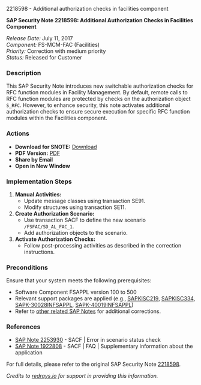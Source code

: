 2218598 - Additional authorization checks in facilities component

**SAP Security Note 2218598: Additional Authorization Checks in Facilities Component**

*Release Date:* July 11, 2017  
*Component:* FS-MCM-FAC (Facilities)  
*Priority:* Correction with medium priority  
*Status:* Released for Customer

### Description
This SAP Security Note introduces new switchable authorization checks for RFC function modules in Facility Management. By default, remote calls to RFC function modules are protected by checks on the authorization object `S_RFC`. However, to enhance security, this note activates additional authorization checks to ensure secure execution for specific RFC function modules within the Facilities component.

### Actions
- **Download for SNOTE:** [Download](https://notesdownloads.sap.com/note/0040000019176862017)
- **PDF Version:** [PDF](https://userapps.support.sap.com/sap/support/sfm/notes/print/0002218598?language=en-US&token=0528A303A4EF90D4F3DA68E2621933A0)
- **Share by Email**
- **Open in New Window**

### Implementation Steps
1. **Manual Activities:**
   - Update message classes using transaction SE91.
   - Modify structures using transaction SE11.
2. **Create Authorization Scenario:**
   - Use transaction SACF to define the new scenario `/FSFAC/SD_AL_FAC_1`.
   - Add authorization objects to the scenario.
3. **Activate Authorization Checks:**
   - Follow post-processing activities as described in the correction instructions.

### Preconditions
Ensure that your system meets the following prerequisites:
- Software Component FSAPPL version 100 to 500
- Relevant support packages are applied (e.g., [SAPKISC219](https://me.sap.com/supportpackage/SAPKISC219), [SAPKISC334](https://me.sap.com/supportpackage/SAPKISC334), [SAPK-30028INFSAPPL](https://me.sap.com/supportpackage/SAPK-30028INFSAPPL), [SAPK-40019INFSAPPL](https://me.sap.com/supportpackage/SAPK-40019INFSAPPL))
- Refer to [other related SAP Notes](https://me.sap.com/notes/2213930) for additional corrections.

### References
- [SAP Note 2253930](https://me.sap.com/notes/2253930) - SACF | Error in scenario status check
- [SAP Note 1922808](https://me.sap.com/notes/1922808) - SACF | FAQ | Supplementary information about the application

For full details, please refer to the original SAP Security Note [2218598](https://me.sap.com/notes/2218598).

*Credits to [redrays.io](https://redrays.io) for support in providing this information.*